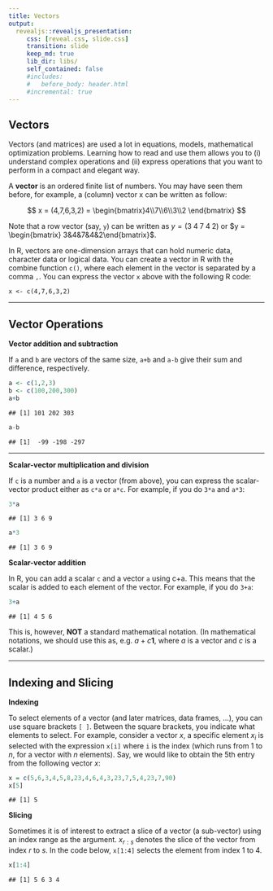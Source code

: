```yaml
---
title: Vectors
output:
  revealjs::revealjs_presentation:
     css: [reveal.css, slide.css]
     transition: slide
     keep_md: true
     lib_dir: libs/
     self_contained: false
     #includes: 
     #   before_body: header.html
     #incremental: true
---
```



## Vectors

Vectors (and matrices) are used a lot in equations, models, mathematical
optimization problems. Learning how to read and use them allows you to
(i) understand complex operations and (ii) express operations that you
want to perform in a compact and elegant way.

A **vector** is an ordered finite list of numbers. You may have seen
them before, for example, a (column) vector x can be written as follow:

$$ x = (4,7,6,3,2) = \begin{bmatrix}4\\7\\6\\3\\2 \end{bmatrix} $$

Note that a row vector (say, `y`) can be written as
$y = (3\;4\;7\;4\;2)$ or $y = \begin{bmatrix} 3&4&7&4&2\end{bmatrix}$.

In R, vectors are one-dimension arrays that can hold numeric data,
character data or logical data. You can create a vector in R with the
combine function `c()`, where each element in the vector is separated by
a comma `,`. You can express the vector `x` above with the following R
code:

```
x <- c(4,7,6,3,2)
```
---

## Vector Operations

**Vector addition and subtraction** 

If `a` and `b` are vectors of the same size, `a+b` and `a-b` give their sum and difference, respectively.


```r
a <- c(1,2,3)
b <- c(100,200,300)
a+b
```

```
## [1] 101 202 303
```

```r
a-b
```

```
## [1]  -99 -198 -297
```

---

**Scalar-vector multiplication and division** 

If `c` is a number and `a` is a vector (from above), you can express the scalar-vector product either as `c*a` or `a*c`. For example, if you do `3*a` and `a*3`:


```r
3*a
```

```
## [1] 3 6 9
```

```r
a*3
```

```
## [1] 3 6 9
```

**Scalar-vector addition** 

In R, you can add a scalar `c` and a vector `a` using c+a. This means that the scalar is added to each element of the vector. For example, if you do `3+a`:


```r
3+a
```

```
## [1] 4 5 6
```
This is, however, **NOT** a standard mathematical notation. (In mathematical notations, we should use this as, e.g. $a + c \mathbf{1}$, where $a$ is a vector and $c$ is a scalar.)

---

## Indexing and Slicing

**Indexing** 

To select elements of a vector (and later matrices, data frames, ...), you can use square brackets `[ ]`. Between the square brackets, you indicate what elements to select. For example, consider a vector $x$, a specific element $x_i$ is selected with the expression `x[i]` where `i` is the index (which runs from 1 to $n$, for a vector with $n$ elements). Say, we would like to obtain the 5th entry from the following vector $x$:

```r
x = c(5,6,3,4,5,8,23,4,6,4,3,23,7,5,4,23,7,90)
x[5]
```

```
## [1] 5
```


**Slicing** 

Sometimes it is of interest to extract a slice of a vector (a sub-vector) using an index range as the argument. $x_{r:s}$ denotes the slice of the vector from index $r$ to $s$. In the code below, `x[1:4]` selects the element from index 1 to 4.

```r
x[1:4]
```

```
## [1] 5 6 3 4
```
